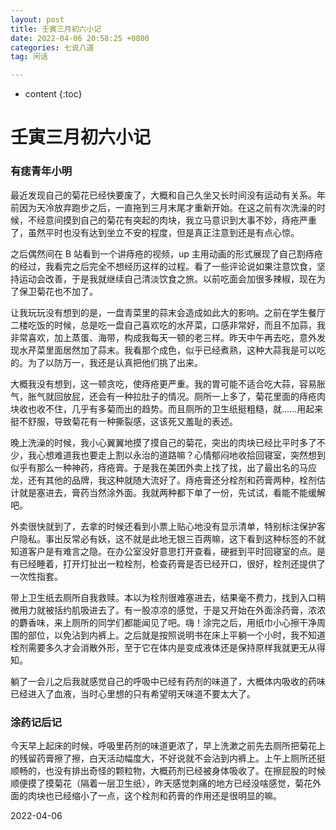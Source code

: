 ```yaml
---
layout: post
title: 壬寅三月初六小记
date: 2022-04-06 20:58:25 +0800
categories: 七说八道
tag: 闲话

---
```


* content
{:toc}


# 壬寅三月初六小记

### 有痣青年小明

最近发现自己的菊花已经快要废了，大概和自己久坐又长时间没有运动有关系。年前因为天冷放弃跑步之后，一直拖到三月末尾才重新开始。在这之前有次洗澡的时候，不经意间摸到自己的菊花有突起的肉块，我立马意识到大事不妙，痔疮严重了，虽然平时也没有达到坐立不安的程度，但是真正注意到还是有点心惊。

之后偶然间在 B 站看到一个讲痔疮的视频，up 主用动画的形式展现了自己割痔疮的经过，我看完之后完全不想经历这样的过程。看了一些评论说如果注意饮食，坚持运动会改善，于是我就继续自己清淡饮食之旅。以前吃面会加很多辣椒，现在为了保卫菊花也不加了。

让我玩玩没有想到的是，一盘青菜里的蒜末会造成如此大的影响。之前在学生餐厅二楼吃饭的时候，总是吃一盘自己喜欢吃的水芹菜，口感非常好，而且不加蒜，我非常喜欢，加上蒸蛋、海带，构成我每天一顿的老三样。昨天中午再去吃，意外发现水芹菜里面居然加了蒜末。我看那个成色，似乎已经煮熟，这种大蒜我是可以吃的。为了以防万一，我还是认真把他们挑了出来。

大概我没有想到，这一顿贪吃，使痔疮更严重。我的胃可能不适合吃大蒜，容易胀气，胀气就回放屁，还会有一种拉肚子的情况。厕所一上多了，菊花里面的痔疮肉块收也收不住，几乎有多菊而出的趋势。而且厕所的卫生纸挺粗糙，就……用起来挺不舒服，导致菊花有一种撕裂感，这该死又羞耻的表述。

晚上洗澡的时候，我小心翼翼地摸了摸自己的菊花，突出的肉块已经比平时多了不少，我心想难道我也要走上割以永治的道路嘛？心情郁闷地收拾回寝室，突然想到似乎有那么一种神药，痔疮膏。于是我在美团外卖上找了找，出了最出名的马应龙，还有其他的品牌，我这种就随大流好了。痔疮膏还分栓剂和药膏两种，栓剂估计就是塞进去，膏药当然涂外面。我就两种都下单了一份，先试试，看能不能缓解吧。

外卖很快就到了，去拿的时候还看到小票上贴心地没有显示清单，特别标注保护客户隐私。事出反常必有妖，这不就是此地无银三百两嘛，这下看到这种标签的不就知道客户是有难言之隐。在办公室没好意思打开查看，硬捱到平时回寝室的点。是有已经睡着，打开灯扯出一粒栓剂，检查药膏是否已经开口，很好，栓剂还提供了一次性指套。

带上卫生纸去厕所自我救赎。本以为栓剂很难塞进去，结果毫不费力，找到入口稍微用力就被括约肌吸进去了。有一股凉凉的感觉，于是又开始在外面涂药膏，浓浓的麝香味，来上厕所的同学们都能闻见了吧。嗨！涂完之后，用纸巾小心擦干净周围的部位，以免沾到内裤上。之后就是按照说明书在床上平躺一个小时，我不知道栓剂需要多久才会消散外形，至于它在体内是变成液体还是保持原样我就更无从得知。

躺了一会儿之后我就感觉自己的呼吸中已经有药剂的味道了，大概体内吸收的药味已经进入了血液，当时心里想的只有希望明天味道不要太大了。



### 涂药记后记

今天早上起床的时候，呼吸里药剂的味道更浓了，早上洗漱之前先去厕所把菊花上的残留药膏擦了擦，白天活动幅度大，不好说就不会沾到内裤上。上午上厕所还挺顺畅的，也没有排出奇怪的颗粒物，大概药剂已经被身体吸收了。在擦屁股的时候顺便摸了摸菊花（隔着一层卫生纸），昨天感觉刺痛的地方已经没啥感觉，菊花外面的肉块也已经缩小了一点，这个栓剂和药膏的作用还是很明显的嘛。

2022-04-06